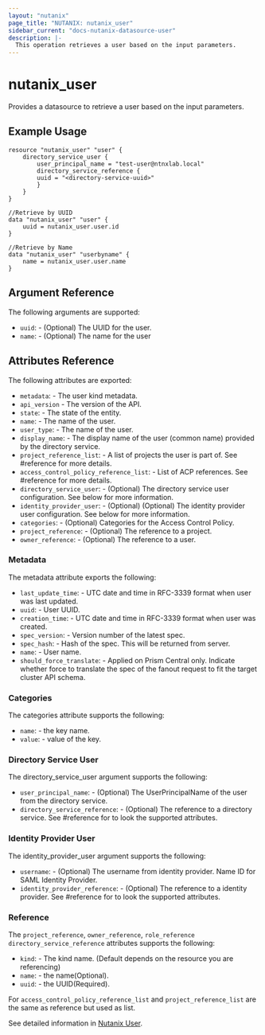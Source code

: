 ```yaml
---
layout: "nutanix"
page_title: "NUTANIX: nutanix_user"
sidebar_current: "docs-nutanix-datasource-user"
description: |-
  This operation retrieves a user based on the input parameters.
---
```


# nutanix_user

Provides a datasource to retrieve a user based on the input parameters.

## Example Usage

``` hcl
resource "nutanix_user" "user" {
	directory_service_user {
		user_principal_name = "test-user@ntnxlab.local"
		directory_service_reference {
		uuid = "<directory-service-uuid>"
		}
	}
}

//Retrieve by UUID
data "nutanix_user" "user" {
	uuid = nutanix_user.user.id
}

//Retrieve by Name
data "nutanix_user" "userbyname" {
	name = nutanix_user.user.name
}
```




## Argument Reference

The following arguments are supported:

* `uuid`: - (Optional) The UUID for the user.
* `name`: - (Optional) The name for the user


## Attributes Reference

The following attributes are exported:

* `metadata`: - The user kind metadata.
* `api_version` - The version of the API.
* `state`: - The state of the entity.
* `name`: - The name of the user.
* `user_type`: - The name of the user.
* `display_name`: - The display name of the user (common name) provided by the directory service.
* `project_reference_list`: - A list of projects the user is part of. See #reference for more details.
* `access_control_policy_reference_list`: - List of ACP references. See #reference for more details.
* `directory_service_user`: - (Optional) The directory service user configuration. See below for more information.
* `identity_provider_user`: - (Optional) (Optional) The identity provider user configuration. See below for more information.
* `categories`: - (Optional) Categories for the Access Control Policy.
* `project_reference`: - (Optional) The reference to a project.
* `owner_reference`: - (Optional) The reference to a user.

### Metadata

The metadata attribute exports the following:

* `last_update_time`: - UTC date and time in RFC-3339 format when user was last updated.
* `uuid`: - User UUID.
* `creation_time`: - UTC date and time in RFC-3339 format when user was created.
* `spec_version`: - Version number of the latest spec.
* `spec_hash`: - Hash of the spec. This will be returned from server.
* `name`: - User name.
* `should_force_translate`: - Applied on Prism Central only. Indicate whether force to translate the spec of the fanout request to fit the target cluster API schema.

### Categories

The categories attribute supports the following:

* `name`: - the key name.
* `value`: - value of the key.

### Directory Service User

The directory_service_user argument supports the following:

* `user_principal_name`: - (Optional) The UserPrincipalName of the user from the directory service.
* `directory_service_reference`: - (Optional) The reference to a directory service. See #reference for to look the supported attributes. 

### Identity Provider User

The identity_provider_user argument supports the following:

* `username`: - (Optional) The username from identity provider. Name ID for SAML Identity Provider. 
* `identity_provider_reference`: - (Optional) The reference to a identity provider. See #reference for to look the supported attributes. 

### Reference

The `project_reference`, `owner_reference`, `role_reference` `directory_service_reference` attributes supports the following:

* `kind`: - The kind name. (Default depends on the resource you are referencing)
* `name`: - the name(Optional).
* `uuid`: - the UUID(Required).

For `access_control_policy_reference_list` and `project_reference_list` are the same as reference but used as list.

See detailed information in [Nutanix User](https://www.nutanix.dev/api_references/prism-central-v3/#/ecd7af99958eb-get-a-existing-user).
